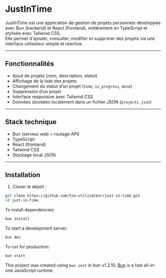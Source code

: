 # JustInTime

JustInTime est une application de gestion de projets personnels développée avec Bun (backend) et React (frontend), entièrement en TypeScript et stylisée avec Tailwind CSS.  
Elle permet d'ajouter, consulter, modifier et supprimer des projets via une interface utilisateur simple et réactive.

---

## Fonctionnalités

- Ajout de projets (nom, description, statut)
- Affichage de la liste des projets
- Changement du statut d’un projet (`todo`, `in_progress`, `done`)
- Suppression d’un projet
- Interface responsive avec Tailwind CSS
- Données stockées localement dans un fichier JSON (`projects.json`)

---

## Stack technique

- Bun (serveur web + routage API)
- TypeScript
- React (frontend)
- Tailwind CSS
- Stockage local JSON

---

## Installation

1. Cloner le dépôt :

```bash
git clone https://github.com/ton-utilisateur/just-in-time.git
cd just-in-time
```

To install dependencies:

```bash
bun install
```

To start a development server:

```bash
bun dev
```

To run for production:

```bash
bun start
```

This project was created using `bun init` in bun v1.2.10. [Bun](https://bun.sh) is a fast all-in-one JavaScript runtime.

